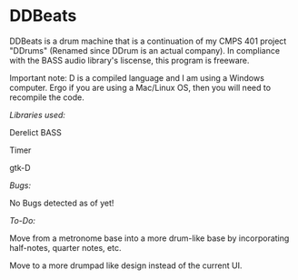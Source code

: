 # DDBeats
DDBeats is a drum machine that is a continuation of my CMPS 401 project "DDrums" (Renamed since DDrum is an actual company). 
In compliance with the BASS audio library's liscense, this program is freeware. 

Important note: D is a compiled language and I am using a Windows computer. 
Ergo if you are using a Mac/Linux OS, then you will need to recompile the code.

*Libraries used:*

Derelict BASS 

Timer

gtk-D

*Bugs:*

No Bugs detected as of yet!

*To-Do:*

Move from a metronome base into a more drum-like base by incorporating half-notes, quarter notes, etc.

Move to a more drumpad like design instead of the current UI.

